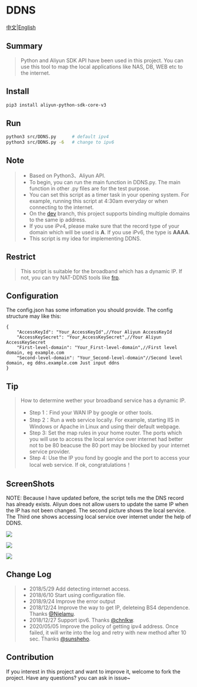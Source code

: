 # DDNS
[中文](https://github.com/mgsky1/DDNS/blob/master/README_ZH_CN.md)|[English](https://github.com/mgsky1/DDNS/blob/master/README.md)
## Summary
> Python and Aliyun SDK API have been used in this project. You can use this tool to map the local applications like NAS, DB, WEB etc to the internet.
## Install
```bash
pip3 install aliyun-python-sdk-core-v3
```
## Run
```bash
python3 src/DDNS.py      # default ipv4
python3 src/DDNS.py -6   # change to ipv6
```
## Note
> * Based on Python3、Aliyun API.
> * To begin, you can run the main function in DDNS.py. The main function in other .py files are for the test purpose.
> * You can set this script as a timer task in your opening system. For example, running this script at 4:30am everyday or when connecting to the internet.
> * On the [dev](https://github.com/mgsky1/DDNS/tree/dev) branch, this project supports binding multiple domains to the same ip address.
> * If you use iPv4, please make sure that the record type of your domain which will be used is **A**. If you use iPv6, the type is **AAAA**. 
> * This script is my idea for implementing DDNS.

## Restrict
> This script is suitable for the broadband which has a dynamic IP. If not, you can try NAT-DDNS tools like [frp](https://github.com/fatedier/frp).

## Configuration
The config.json has some infomation you should provide. The config structure may like this: 
```
{
    "AccessKeyId": "Your_AccessKeyId",//Your Aliyun AccessKeyId
    "AccessKeySecret": "Your_AccessKeySecret",//Your Aliyun AccessKeySecret
    "First-level-domain": "Your_First-level-domain",//First level domain, eg example.com
    "Second-level-domain": "Your_Second-level-domain"//Second level domain, eg ddns.example.com Just input ddns
}
```
## Tip
> How to determine wether your broadband service has a dynamic IP.
> * Step 1：Find your WAN IP by google or other tools.
> * Step 2：Run a web service locally. For example, starting IIS in Windows or Apache in Linux and using their default webpage.
> * Step 3: Set the map rules in your home router. The ports which you will use to access the local service over internet had better not to be 80 beacuse the 80 port may be blocked by your internet service provider.
> * Step 4: Use the IP you fond by google and the port to access your local web service. If ok, congratulations！

## ScreenShots
NOTE: Because I have updated before, the script tells me the DNS record has already exists. Aliyun does not allow users to update the same IP when the IP has not been changed. The second picture shows the local service. The Third one shows accessing local service over internet under the help of DDNS.

![](http://xxx.fishc.org/forum/201805/26/181341tp2frcnnnvnvc5iz.png)

![](http://xxx.fishc.org/forum/201805/26/200124rsubrwwdblr8ffwz.png)

![](http://xxx.fishc.org/forum/201805/26/200228kb1u63hargn0pc1n.png)

## Change Log
> * 2018/5/29 Add detecting internet access.
> * 2018/6/10 Start using configuration file.
> * 2018/9/24 Improve the error output
> * 2018/12/24 Improve the way to get IP, deleteing BS4 dependence. Thanks [@Nielamu](https://github.com/NieLamu).
> * 2018/12/27 Support ipv6. Thanks [@chnlkw](https://github.com/chnlkw).
> * 2020/05/05 Improve the policy of getting ipv4 address. Once failed, it will write into the log and retry with new method after 10 sec. Thanks [@sunsheho](https://github.com/sunsheho).

## Contribution
If you interest in this project and want to improve it, welcome to fork the project. Have any questions? you can ask in issue~

